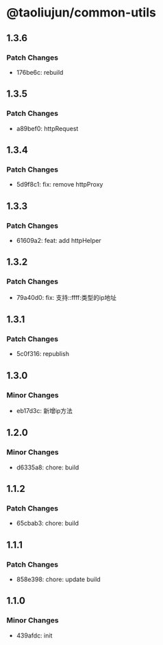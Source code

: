 # @taoliujun/common-utils

## 1.3.6

### Patch Changes

-   176be6c: rebuild

## 1.3.5

### Patch Changes

-   a89bef0: httpRequest

## 1.3.4

### Patch Changes

-   5d9f8c1: fix: remove httpProxy

## 1.3.3

### Patch Changes

-   61609a2: feat: add httpHelper

## 1.3.2

### Patch Changes

-   79a40d0: fix: 支持::ffff:类型的ip地址

## 1.3.1

### Patch Changes

-   5c0f316: republish

## 1.3.0

### Minor Changes

-   eb17d3c: 新增ip方法

## 1.2.0

### Minor Changes

-   d6335a8: chore: build

## 1.1.2

### Patch Changes

-   65cbab3: chore: build

## 1.1.1

### Patch Changes

-   858e398: chore: update build

## 1.1.0

### Minor Changes

-   439afdc: init
